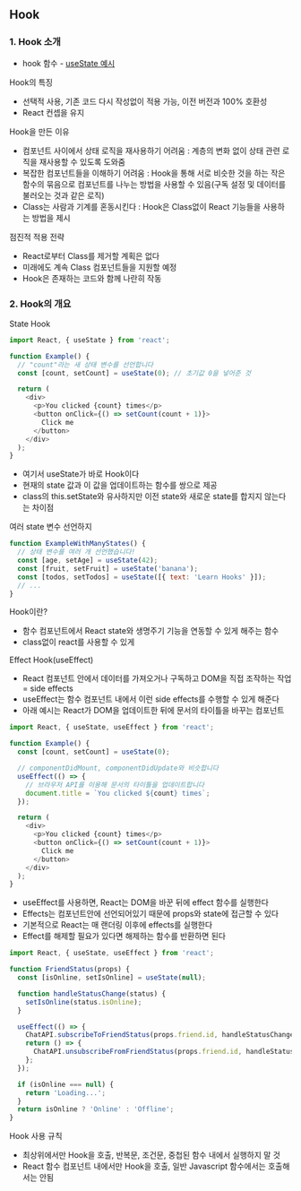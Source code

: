 ## Hook

### 1. Hook 소개
- hook 함수 - [useState 예시](hook\src\index.js)

Hook의 특징
- 선택적 사용, 기존 코드 다시 작성없이 적용 가능, 이전 버전과 100% 호환성
- React 컨셉을 유지

Hook을 만든 이유
- 컴포넌트 사이에서 상태 로직을 재사용하기 어려움 : 계층의 변화 없이 상태 관련 로직을 재사용할 수 있도록 도와줌
- 복잡한 컴포넌트들을 이해하기 어려움 : Hook을 통해 서로 비슷한 것을 하는 작은 함수의 묶음으로 컴포넌트를 나누는 방법을 사용할 수 있음(구독 설정 및 데이터를 불러오는 것과 같은 로직)
- Class는 사람과 기계를 혼동시킨다 : Hook은 Class없이 React 기능들을 사용하는 방법을 제시

점진적 적용 전략
- React로부터 Class를 제거할 계획은 없다
- 미래에도 계속 Class 컴포넌트들을 지원할 예정
- Hook은 존재하는 코드와 함께 나란히 작동

### 2. Hook의 개요

State Hook
```javascript
import React, { useState } from 'react';

function Example() {
  // "count"라는 새 상태 변수를 선언합니다
  const [count, setCount] = useState(0); // 초기값 0을 넣어준 것

  return (
    <div>
      <p>You clicked {count} times</p>
      <button onClick={() => setCount(count + 1)}>
        Click me
      </button>
    </div>
  );
}
```
- 여기서 useState가 바로 Hook이다
- 현재의 state 값과 이 값을 업데이트하는 함수를 쌍으로 제공
- class의 this.setState와 유사하지만 이전 state와 새로운 state를 합지지 않는다는 차이점  

여러 state 변수 선언하지
```javascript
function ExampleWithManyStates() {
  // 상태 변수를 여러 개 선언했습니다!
  const [age, setAge] = useState(42);
  const [fruit, setFruit] = useState('banana');
  const [todos, setTodos] = useState([{ text: 'Learn Hooks' }]);
  // ...
}
```

Hook이란?
- 함수 컴포넌트에서 React state와 생명주기 기능을 연동할 수 있게 해주는 함수
- class없이 react를 사용할 수 있게

Effect Hook(useEffect)
- React 컴포넌트 안에서 데이터를 가져오거나 구독하고 DOM을 직접 조작하는 작업 = side effects
- useEffect는 함수 컴포넌트 내에서 이런 side effects를 수행할 수 있게 해준다
- 아래 예시는 React가 DOM을 업데이트한 뒤에 문서의 타이틀을 바꾸는 컴포넌트

```javascript
import React, { useState, useEffect } from 'react';

function Example() {
  const [count, setCount] = useState(0);

  // componentDidMount, componentDidUpdate와 비슷합니다
  useEffect(() => {
    // 브라우저 API를 이용해 문서의 타이틀을 업데이트합니다
    document.title = `You clicked ${count} times`;
  });

  return (
    <div>
      <p>You clicked {count} times</p>
      <button onClick={() => setCount(count + 1)}>
        Click me
      </button>
    </div>
  );
}
```
- useEffect를 사용하면, React는 DOM을 바꾼 뒤에 effect 함수를 실행한다
- Effects는 컴포넌트안에 선언되어있기 때문에 props와 state에 접근할 수 있다
- 기본적으로 React는 매 랜더링 이후에 effects를 실행한다
- Effect를 해제할 필요가 있다면 해제하는 함수를 반환하면 된다
```javascript
import React, { useState, useEffect } from 'react';

function FriendStatus(props) {
  const [isOnline, setIsOnline] = useState(null);

  function handleStatusChange(status) {
    setIsOnline(status.isOnline);
  }

  useEffect(() => {
    ChatAPI.subscribeToFriendStatus(props.friend.id, handleStatusChange);
    return () => {
      ChatAPI.unsubscribeFromFriendStatus(props.friend.id, handleStatusChange);
    };
  });

  if (isOnline === null) {
    return 'Loading...';
  }
  return isOnline ? 'Online' : 'Offline';
}
```

Hook 사용 규칙
- 최상위에서만 Hook을 호출, 반복문, 조건문, 중첩된 함수 내에서 실행하지 말 것
- React 함수 컴포넌트 내에서만 Hook을 호출, 일반 Javascript 함수에서는 호출해서는 안됨


